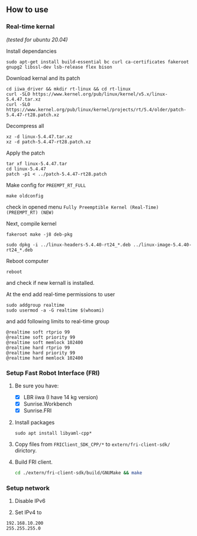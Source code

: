 ## How to use

### Real-time kernal 

*(tested for ubuntu 20.04)*

Install dependancies

```
sudo apt-get install build-essential bc curl ca-certificates fakeroot gnupg2 libssl-dev lsb-release flex bison
```


Download kernal and its patch

```
cd iiwa_driver && mkdir rt-linux && cd rt-linux
curl -SLO https://www.kernel.org/pub/linux/kernel/v5.x/linux-5.4.47.tar.xz
curl -SLO https://www.kernel.org/pub/linux/kernel/projects/rt/5.4/older/patch-5.4.47-rt28.patch.xz
```

Decompress all

```
xz -d linux-5.4.47.tar.xz
xz -d patch-5.4.47-rt28.patch.xz
```


Apply the patch 

```
tar xf linux-5.4.47.tar
cd linux-5.4.47
patch -p1 < ../patch-5.4.47-rt28.patch
```

Make config for `PREEMPT_RT_FULL`

```
make oldconfig
```

check in opened menu `Fully Preemptible Kernel (Real-Time) (PREEMPT_RT) (NEW)`


Next, compile kernel

```
fakeroot make -j8 deb-pkg
```

```
sudo dpkg -i ../linux-headers-5.4.40-rt24_*.deb ../linux-image-5.4.40-rt24_*.deb
```


Reboot computer

```
reboot
```

and check if new kernall is installed.


At the end add real-time permissions to user

```
sudo addgroup realtime
sudo usermod -a -G realtime $(whoami)
```

and add following limits to real-time group

```
@realtime soft rtprio 99
@realtime soft priority 99
@realtime soft memlock 102400
@realtime hard rtprio 99
@realtime hard priority 99
@realtime hard memlock 102400
```


### Setup Fast Robot Interface (FRI)

1. Be sure you have:
        
    - [x] LBR iiwa (I have 14 kg version)
    - [x] Sunrise.Workbench
    - [x] Sunrise.FRI

2. Install packages

    ```
    sudo apt install libyaml-cpp*
    ```

3. Copy files from `FRIClient_SDK_CPP/*` to `extern/fri-client-sdk/` dirictory.

4. Build FRI client.
   
    ```bash
    cd ./extern/fri-client-sdk/build/GNUMake && make
    ```

### Setup network

1. Disable IPv6

2. Set IPv4 to 

```
192.168.10.200
255.255.255.0
```

